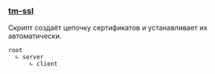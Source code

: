 ### [tm-ssl](https://github.com/fruworg/tm-ssl)
Скрипт создаёт цепочку сертификатов и устанавливает их автоматически.
```
root
  ∟ server
      ∟ client
```
